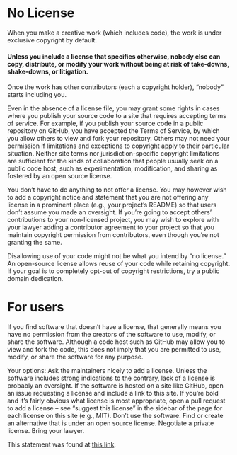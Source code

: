 # No License

When you make a creative work (which includes code), the work is under exclusive copyright by default. 
#### Unless you include a license that specifies otherwise, nobody else can copy, distribute, or modify your work without being at risk of take-downs, shake-downs, or litigation. 
Once the work has other contributors (each a copyright holder), “nobody” starts including you.

Even in the absence of a license file, you may grant some rights in cases where you publish your source code to a site that requires accepting terms of service. 
For example, if you publish your source code in a public repository on GitHub, you have accepted the Terms of Service, by which you allow others to view and fork your repository. 
Others may not need your permission if limitations and exceptions to copyright apply to their particular situation. 
Neither site terms nor jurisdiction-specific copyright limitations are sufficient for the kinds of collaboration that people usually seek on a public code host, such as experimentation, modification, and sharing as fostered by an open source license.

You don’t have to do anything to not offer a license. You may however wish to add a copyright notice and statement that you are not offering any license in a prominent place (e.g., your project’s README) so that users don’t assume you made an oversight. 
If you’re going to accept others’ contributions to your non-licensed project, you may wish to explore with your lawyer adding a contributor agreement to your project so that you maintain copyright permission from contributors, even though you’re not granting the same.

Disallowing use of your code might not be what you intend by “no license.” An open-source license allows reuse of your code while retaining copyright. 
If your goal is to completely opt-out of copyright restrictions, try a public domain dedication.

# For users
If you find software that doesn’t have a license, that generally means you have no permission from the creators of the software to use, modify, or share the software. Although a code host such as GitHub may allow you to view and fork the code, this does not imply that you are permitted to use, modify, or share the software for any purpose.

Your options:
Ask the maintainers nicely to add a license. Unless the software includes strong indications to the contrary, lack of a license is probably an oversight. If the software is hosted on a site like GitHub, open an issue requesting a license and include a link to this site. If you’re bold and it’s fairly obvious what license is most appropriate, open a pull request to add a license – see “suggest this license” in the sidebar of the page for each license on this site (e.g., MIT).
Don’t use the software. Find or create an alternative that is under an open source license.
Negotiate a private license. Bring your lawyer.

This statement was found at [this link](https://choosealicense.com/no-permission/).
